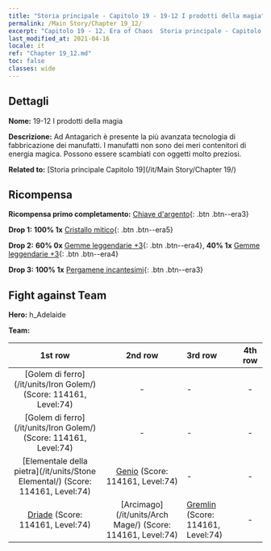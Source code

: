 ```yaml
---
title: "Storia principale - Capitolo 19 - 19-12 I prodotti della magia"
permalink: /Main Story/Chapter 19_12/
excerpt: "Capitolo 19 - 12. Era of Chaos  Storia principale - Capitolo 19_12. 19-12 I prodotti della magia"
last_modified_at: 2021-04-16
locale: it
ref: "Chapter 19_12.md"
toc: false
classes: wide
---
```


## Dettagli

 **Nome:** 19-12 I prodotti della magia

 **Descrizione:** Ad Antagarich è presente la più avanzata tecnologia di fabbricazione dei manufatti. I manufatti non sono dei meri contenitori di energia magica. Possono essere scambiati con oggetti molto preziosi.

 **Related to:** [Storia principale Capitolo 19](/it/Main Story/Chapter 19/)

## Ricompensa

 **Ricompensa primo completamento:** [Chiave d'argento](/it/Items/con_693/){: .btn .btn--era3}

 **Drop 1:** **100% 1x** [Cristallo mitico](/it/Items/mat_66/){: .btn .btn--era5}

 **Drop 2:** **60% 0x** [Gemme leggendarie +3](/it/Items/mat_58/){: .btn .btn--era4}, **40% 1x** [Gemme leggendarie +3](/it/Items/mat_58/){: .btn .btn--era4}

 **Drop 3:** **100% 1x** [Pergamene incantesimi](/it/Items/con_694/){: .btn .btn--era3}


## Fight against Team
 **Hero:** h_Adelaide

 **Team:**


  | 1st row | 2nd row | 3rd row | 4th row |
  |:----:|:----:|:----|:----:|
  | [Golem di ferro](/it/units/Iron Golem/) (Score: 114161, Level:74)  | - | - | - |
  | [Golem di ferro](/it/units/Iron Golem/) (Score: 114161, Level:74)  | - | - | - |
  | [Elementale della pietra](/it/units/Stone Elemental/) (Score: 114161, Level:74)  | [Genio](/it/units/Genie/) (Score: 114161, Level:74)  | - | - |
  | [Driade](/it/units/Sprite/) (Score: 114161, Level:74)  | [Arcimago](/it/units/Arch Mage/) (Score: 114161, Level:74)  | [Gremlin](/it/units/Gremlin/) (Score: 114161, Level:74)  | - |


